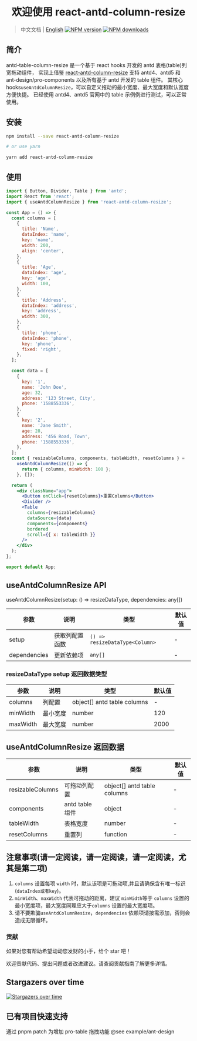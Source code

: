 <h1 align="center">欢迎使用 react-antd-column-resize</h1>

> 中文文档 | [English](README_EN.md) [![NPM version](https://img.shields.io/npm/v/react-antd-column-resize.svg?style=flat)](https://npmjs.org/package/react-antd-column-resize) [![NPM downloads](http://img.shields.io/npm/dm/react-antd-column-resize.svg?style=flat)](https://npmjs.org/package/react-antd-column-resize)

## 简介

antd-table-column-resize 是一个基于 react hooks 开发的 antd 表格(table)列宽拖动组件，
实现上借鉴 [react-antd-column-resize](https://varown.github.io/react-antd-column-resize/components/use-antd-column-resize)
支持 antd4、antd5 和 ant-design/pro-components 以及所有基于 antd 开发的 table 组件。
其核心 hooks`useAntdColumnResize`，可以自定义拖动的最小宽度、最大宽度和默认宽度方便快捷。
已经使用 antd4、antd5 官网中的 table 示例例进行测试，可以正常使用。

## 安装

```bash
npm install --save react-antd-column-resize

# or use yarn

yarn add react-antd-column-resize

```

## 使用

```jsx
import { Button, Divider, Table } from 'antd';
import React from 'react';
import { useAntdColumnResize } from 'react-antd-column-resize';

const App = () => {
  const columns = [
    {
      title: 'Name',
      dataIndex: 'name',
      key: 'name',
      width: 200,
      align: 'center',
    },
    {
      title: 'Age',
      dataIndex: 'age',
      key: 'age',
      width: 100,
    },
    {
      title: 'Address',
      dataIndex: 'address',
      key: 'address',
      width: 300,
    },
    {
      title: 'phone',
      dataIndex: 'phone',
      key: 'phone',
      fixed: 'right',
    },
  ];

  const data = [
    {
      key: '1',
      name: 'John Doe',
      age: 32,
      address: '123 Street, City',
      phone: '1588553336',
    },
    {
      key: '2',
      name: 'Jane Smith',
      age: 28,
      address: '456 Road, Town',
      phone: '1588553336',
    },
  ];
  const { resizableColumns, components, tableWidth, resetColumns } =
    useAntdColumnResize(() => {
      return { columns, minWidth: 100 };
    }, []);

  return (
    <div className="app">
      <Button onClick={resetColumns}>重置Columns</Button>
      <Divider />
      <Table
        columns={resizableColumns}
        dataSource={data}
        components={components}
        bordered
        scroll={{ x: tableWidth }}
      />
    </div>
  );
};

export default App;
```

## useAntdColumnResize API

useAntdColumnResize(setup: () => resizeDataType<Column>, dependencies: any[])

| 参数         | 说明           | 类型                           | 默认值 |
| ------------ | -------------- | ------------------------------ | ------ |
| setup        | 获取列配置函数 | `() => resizeDataType<Column>` | -      |
| dependencies | 更新依赖项     | `any[]`                        | -      |

### resizeDataType<Column> setup 返回数据类型

| 参数     | 说明     | 类型                        | 默认值 |
| -------- | -------- | --------------------------- | ------ |
| columns  | 列配置   | object[] antd table columns | -      |
| minWidth | 最小宽度 | number                      | 120    |
| maxWidth | 最大宽度 | number                      | 2000   |

## useAntdColumnResize 返回数据

| 参数             | 说明            | 类型                        | 默认值 |
| ---------------- | --------------- | --------------------------- | ------ |
| resizableColumns | 可拖动列配置    | object[] antd table columns | -      |
| components       | antd table 组件 | object                      | -      |
| tableWidth       | 表格宽度        | number                      | -      |
| resetColumns     | 重置列          | function                    | -      |

## 注意事项(请一定阅读，请一定阅读，请一定阅读，尤其是第二项)

1. `columns` 设置每项 `width` 时，默认该项是可拖动项,并且请确保含有唯一标识(`dataIndex或者key`)。
2. `minWidth`、`maxWidth` 代表可拖动的距离，建议 `minWidth`等于 `columns` 设置的最小宽度项，最大宽度同理应大于`columns` 设置的最大宽度项。
3. 请不要欺骗`useAntdColumnResize`，`dependencies` 依赖项请按需添加，否则会造成无限循环。

### 贡献

如果对您有帮助希望动动您发财的小手，给个 star 吧！

欢迎贡献代码、提出问题或者改进建议。请查阅贡献指南了解更多详情。

## Stargazers over time

[![Stargazers over time](https://starchart.cc/varown/react-antd-column-resize.svg)](https://starchart.cc/varown/react-antd-column-resize)

## 已有项目快速支持

通过 pnpm patch 为增加 pro-table 拖拽功能 @see example/ant-design